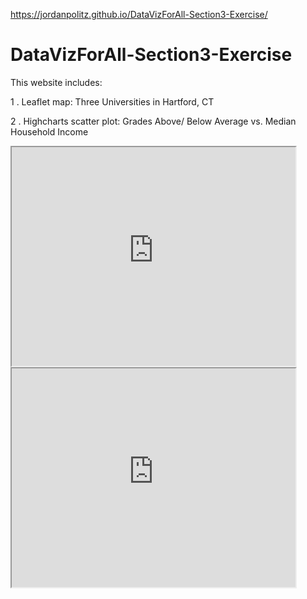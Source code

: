 https://jordanpolitz.github.io/DataVizForAll-Section3-Exercise/

# DataVizForAll-Section3-Exercise
This website includes:

1 . Leaflet map: Three Universities in Hartford, CT

2 . Highcharts scatter plot: Grades Above/ Below Average vs. Median Household Income

<iframe src="https://jordanpolitz.github.io/leaflet-map-simple2/" width="90%" height="350"></iframe>

 <iframe src="https://jordanpolitz.github.io/highcharts-scatter-csv/" width="90%" height="350"></iframe>
